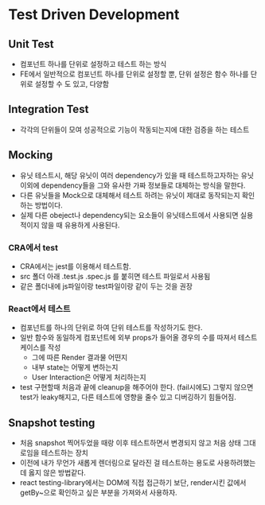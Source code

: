 # Test Driven Development

## Unit Test

  * 컴포넌트 하나를 단위로 설정하고 테스트 하는 방식
  * FE에서 일반적으로 컴포넌트 하나를 단위로 설정할 뿐, 단위 설정은 함수 하나를 단위로 설정할 수 도 있고, 다양함

## Integration Test
  
  * 각각의 단위들이 모여 성공적으로 기능이 작동되는지에 대한 검증을 하는 테스트

## Mocking

  * 유닛 테스트시, 해당 유닛이 여러 dependency가 있을 때 테스트하고자하는 유닛 이외에 dependency들을 그와 유사한 가짜 정보들로 대체하는 방식을 말한다.
  * 다른 유닛들을 Mock으로 대체해서 테스트 하려는 유닛이 제대로 동작되는지 확인하는 방법이다.
  * 실제 다른 obeject나 dependency되는 요소들이 유닛테스트에서 사용되면 실용적이지 않을 때 유용하게 사용된다.

### CRA에서 test

  * CRA에서는 jest를 이용해서 테스트함.
  * src 폴더 아래 .test.js  .spec.js 를 붙히면 테스트 파일로서 사용됨
  * 같은 폴더내에 js파일이랑 test파일이랑 같이 두는 것을 권장

### React에서 테스트

  * 컴포넌트를 하나의 단위로 하여 단위 테스트를 작성하기도 한다.
  * 일반 함수와 동일하게 컴포넌트에 외부 props가 들어올 경우의 수를 따져서 테스트케이스를 작성
    * 그에 따른 Render 결과물 어떤지
    * 내부 state는 어떻게 변하는지
    * User Interaction은 어떻게 처리하는지
  * test 구현할때 처음과 끝에 cleanup을 해주어야 한다. (fail시에도) 그렇지 않으면 test가 leaky해지고, 다른 테스트에 영향을 줄수 있고 디버깅하기 힘들어짐.

## Snapshot testing

  * 처음 snapshot 찍어두었을 때랑 이후 테스트하면서 변경되지 않고 처음 상태 그대로임을 테스트하는 장치
  * 이전에 내가 무언가 새롭게 렌더링으로 달라진 걸 테스트하는 용도로 사용하려했는데 옳지 않은 방법같다.
  * react testing-library에서는 DOM에 직접 접근하기 보단, render시킨 값에서 getBy~으로 확인하고 싶은 부분을 가져와서 사용하자.
  